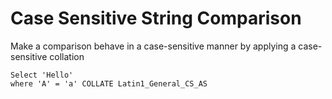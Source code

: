 ﻿# Case Sensitive String Comparison

Make a comparison behave in a case-sensitive manner by applying a case-sensitive collation

	Select 'Hello'
	where 'A' = 'a' COLLATE Latin1_General_CS_AS

